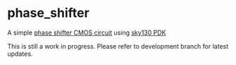 # phase_shifter
A simple [phase shifter CMOS circuit](https://sci-hub.do/https://ieeexplore.ieee.org/abstract/document/9069961) using [sky130 PDK](https://github.com/google/skywater-pdk)

This is still a work in progress.
Please refer to development branch for latest updates.
